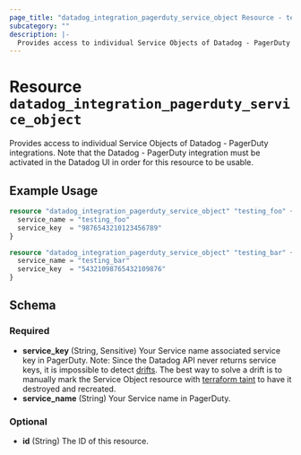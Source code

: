 ```yaml
---
page_title: "datadog_integration_pagerduty_service_object Resource - terraform-provider-datadog"
subcategory: ""
description: |-
  Provides access to individual Service Objects of Datadog - PagerDuty integrations. Note that the Datadog - PagerDuty integration must be activated in the Datadog UI in order for this resource to be usable.
---
```


# Resource `datadog_integration_pagerduty_service_object`

Provides access to individual Service Objects of Datadog - PagerDuty integrations. Note that the Datadog - PagerDuty integration must be activated in the Datadog UI in order for this resource to be usable.

## Example Usage

```terraform
resource "datadog_integration_pagerduty_service_object" "testing_foo" {
  service_name = "testing_foo"
  service_key  = "9876543210123456789"
}

resource "datadog_integration_pagerduty_service_object" "testing_bar" {
  service_name = "testing_bar"
  service_key  = "54321098765432109876"
}
```

## Schema

### Required

- **service_key** (String, Sensitive) Your Service name associated service key in PagerDuty. Note: Since the Datadog API never returns service keys, it is impossible to detect [drifts](https://www.hashicorp.com/blog/detecting-and-managing-drift-with-terraform?_ga=2.15990198.1091155358.1609189257-888022054.1605547463). The best way to solve a drift is to manually mark the Service Object resource with [terraform taint](https://www.terraform.io/docs/commands/taint.html?_ga=2.15990198.1091155358.1609189257-888022054.1605547463) to have it destroyed and recreated.
- **service_name** (String) Your Service name in PagerDuty.

### Optional

- **id** (String) The ID of this resource.


